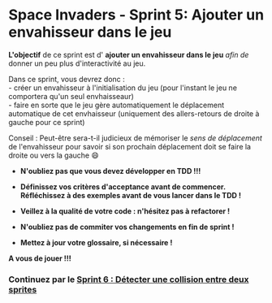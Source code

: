 # Space Invaders - Sprint 5: Ajouter un envahisseur dans le jeu

**L'objectif** de ce sprint est d' **ajouter un envahisseur dans le jeu** *afin de* donner un peu plus d'interactivité au jeu.

Dans ce sprint, vous devrez donc :  
	- créer un envahisseur à l'initialisation du jeu (pour l'instant le jeu ne comportera qu'un seul envhaisseaur)  
	- faire en sorte que le jeu gère automatiquement le déplacement automatique de cet envhaisseur (uniquement des allers-retours de droite à gauche pour ce sprint)  

Conseil : Peut-être sera-t-il judicieux de mémoriser le *sens de déplacement* de l'envahisseur pour savoir si son prochain déplacement doit se faire la droite ou vers la gauche :smile:


* **N'oubliez pas que vous devez développer en TDD !!!**

* **Définissez vos critères d'acceptance avant de commencer.**  
**Réfléchissez à des exemples avant de vous lancer dans le TDD !**

* **Veillez à la qualité de votre code : n'hésitez pas à refactorer !**

* **N'oubliez pas de commiter vos changements en fin de sprint !**

* **Mettez à jour votre glossaire, si nécessaire !**

**A vous de jouer !!!**


### Continuez par le [Sprint 6 : Détecter une collision entre deux sprites](SpaceInvaders_S6_DetecterCollision.md)